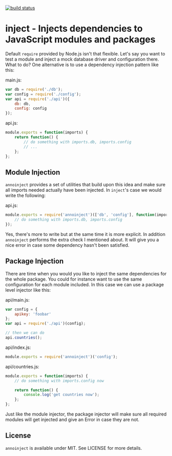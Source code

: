[![build status](https://secure.travis-ci.org/annojs/inject)](http://travis-ci.org/annojs/inject)
# inject - Injects dependencies to JavaScript modules and packages

Default `require` provided by Node.js isn't that flexible. Let's say you want to test a module and inject a mock database driver and configuration there. What to do? One alternative is to use a dependency injection pattern like this:

main.js:

```js
var db = require('./db');
var config = require('./config');
var api = require('./api')({
    db: db,
    config: config
});
```

api.js:

```js
module.exports = function(imports) {
    return function() {
        // do something with imports.db, imports.config
        // ...
    };
};
```

## Module Injection

`annoinject` provides a set of utilities that build upon this idea and make sure all imports needed actually have been injected. In `inject`'s case we would write the following:

api.js:

```js
module.exports = require('annoinject')(['db', 'config'], function(imports) {
    // do something with imports.db, imports.config
});
```

Yes, there's more to write but at the same time it is more explicit. In addition `annoinject` performs the extra check I mentioned about. It will give you a nice error in case some dependency hasn't been satisfied.

## Package Injection

There are time when you would you like to inject the same dependencies for the whole package. You could for instance want to use the same configuration for each module included. In this case we can use a package level injector like this:

api/main.js:

```js
var config = {
    apikey: 'foobar'
};
var api = require('./api')(config);

// then we can do
api.countries();
```

api/index.js:

```js
module.exports = require('annoinject')('config');
```

api/countries.js:

```js
module.exports = function(imports) {
    // do something with imports.config now

    return function() {
        console.log('get countries now');
    };
};
```

Just like the module injector, the package injector will make sure all required modules will get injected and give an Error in case they are not.

## License

`annoinject` is available under MIT. See LICENSE for more details.

